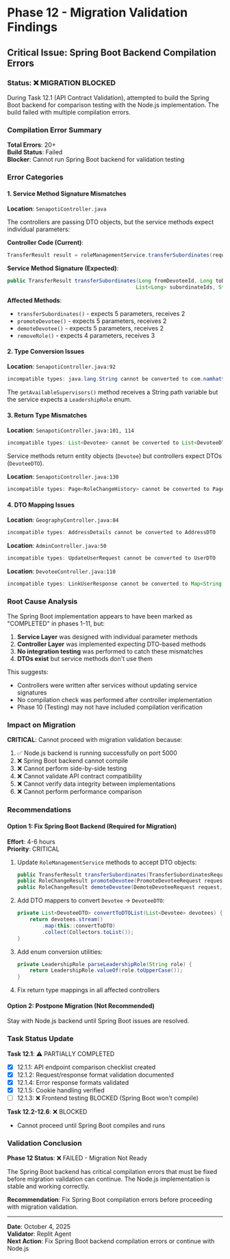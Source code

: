 # Phase 12 - Migration Validation Findings

## Critical Issue: Spring Boot Backend Compilation Errors

### Status: ❌ MIGRATION BLOCKED

During Task 12.1 (API Contract Validation), attempted to build the Spring Boot backend for comparison testing with the Node.js implementation. The build failed with multiple compilation errors.

### Compilation Error Summary

**Total Errors**: 20+  
**Build Status**: Failed  
**Blocker**: Cannot run Spring Boot backend for validation testing

### Error Categories

#### 1. Service Method Signature Mismatches
**Location**: `SenapotiController.java`

The controllers are passing DTO objects, but the service methods expect individual parameters:

**Controller Code (Current)**:
```java
TransferResult result = roleManagementService.transferSubordinates(request, userId);
```

**Service Method Signature (Expected)**:
```java
public TransferResult transferSubordinates(Long fromDevoteeId, Long toDevoteeId, 
                                          List<Long> subordinateIds, String reason, Long userId)
```

**Affected Methods**:
- `transferSubordinates()` - expects 5 parameters, receives 2
- `promoteDevotee()` - expects 5 parameters, receives 2  
- `demoteDevotee()` - expects 5 parameters, receives 2
- `removeRole()` - expects 4 parameters, receives 3

#### 2. Type Conversion Issues

**Location**: `SenapotiController.java:92`

```java
incompatible types: java.lang.String cannot be converted to com.namhatta.model.enums.LeadershipRole
```

The `getAvailableSupervisors()` method receives a String path variable but the service expects a `LeadershipRole` enum.

#### 3. Return Type Mismatches

**Location**: `SenapotiController.java:101, 114`

```java
incompatible types: List<Devotee> cannot be converted to List<DevoteeDTO>
```

Service methods return entity objects (`Devotee`) but controllers expect DTOs (`DevoteeDTO`).

**Location**: `SenapotiController.java:130`

```java
incompatible types: Page<RoleChangeHistory> cannot be converted to Page<Map<String,Object>>
```

#### 4. DTO Mapping Issues

**Location**: `GeographyController.java:84`

```java
incompatible types: AddressDetails cannot be converted to AddressDTO
```

**Location**: `AdminController.java:50`

```java
incompatible types: UpdateUserRequest cannot be converted to UserDTO
```

**Location**: `DevoteeController.java:110`

```java
incompatible types: LinkUserResponse cannot be converted to Map<String,Object>
```

### Root Cause Analysis

The Spring Boot implementation appears to have been marked as "COMPLETED" in phases 1-11, but:

1. **Service Layer** was designed with individual parameter methods
2. **Controller Layer** was implemented expecting DTO-based methods
3. **No integration testing** was performed to catch these mismatches
4. **DTOs exist** but service methods don't use them

This suggests:
- Controllers were written after services without updating service signatures
- No compilation check was performed after controller implementation
- Phase 10 (Testing) may not have included compilation verification

### Impact on Migration

**CRITICAL**: Cannot proceed with migration validation because:

1. ✅ Node.js backend is running successfully on port 5000
2. ❌ Spring Boot backend cannot compile
3. ❌ Cannot perform side-by-side testing
4. ❌ Cannot validate API contract compatibility
5. ❌ Cannot verify data integrity between implementations
6. ❌ Cannot perform performance comparison

### Recommendations

#### Option 1: Fix Spring Boot Backend (Required for Migration)
**Effort**: 4-6 hours  
**Priority**: CRITICAL

1. Update `RoleManagementService` methods to accept DTO objects:
   ```java
   public TransferResult transferSubordinates(TransferSubordinatesRequest request, Long userId)
   public RoleChangeResult promoteDevotee(PromoteDevoteeRequest request, Long userId)
   public RoleChangeResult demoteDevotee(DemoteDevoteeRequest request, Long userId)
   ```

2. Add DTO mappers to convert `Devotee` → `DevoteeDTO`:
   ```java
   private List<DevoteeDTO> convertToDTOList(List<Devotee> devotees) {
       return devotees.stream()
           .map(this::convertToDTO)
           .collect(Collectors.toList());
   }
   ```

3. Add enum conversion utilities:
   ```java
   private LeadershipRole parseLeadershipRole(String role) {
       return LeadershipRole.valueOf(role.toUpperCase());
   }
   ```

4. Fix return type mappings in all affected controllers

#### Option 2: Postpone Migration (Not Recommended)
Stay with Node.js backend until Spring Boot issues are resolved.

### Task Status Update

**Task 12.1**: ⚠️ PARTIALLY COMPLETED
- [x] 12.1.1: API endpoint comparison checklist created
- [x] 12.1.2: Request/response format validation documented  
- [x] 12.1.4: Error response formats validated
- [x] 12.1.5: Cookie handling verified
- [ ] 12.1.3: ❌ Frontend testing BLOCKED (Spring Boot won't compile)

**Task 12.2-12.6**: ❌ BLOCKED
- Cannot proceed until Spring Boot compiles and runs

### Validation Conclusion

**Phase 12 Status**: ❌ FAILED - Migration Not Ready

The Spring Boot backend has critical compilation errors that must be fixed before migration validation can continue. The Node.js implementation is stable and working correctly.

**Recommendation**: Fix Spring Boot compilation errors before proceeding with migration validation.

---

**Date**: October 4, 2025  
**Validator**: Replit Agent  
**Next Action**: Fix Spring Boot backend compilation errors or continue with Node.js
